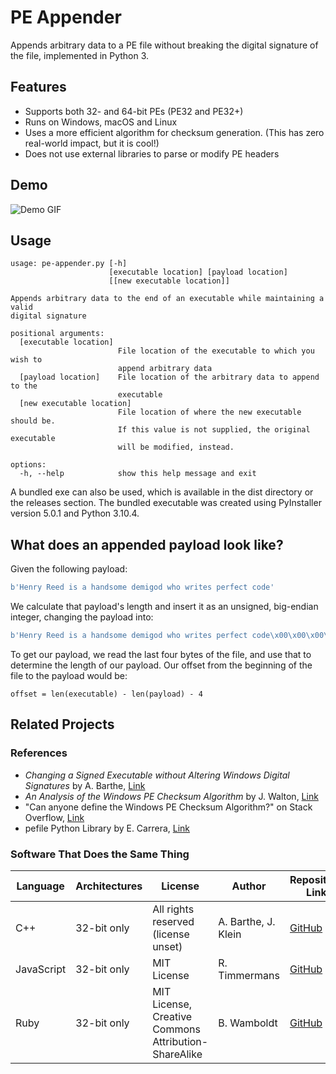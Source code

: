# PE Appender

Appends arbitrary data to a PE file without breaking the digital signature of the file, implemented in Python 3.

## Features
* Supports both 32- and 64-bit PEs (PE32 and PE32+)
* Runs on Windows, macOS and Linux
* Uses a more efficient algorithm for checksum generation. (This has zero real-world impact, but it is cool!)
* Does not use external libraries to parse or modify PE headers

## Demo

![Demo GIF](pe_appender_demo.gif)

## Usage

```commandline
usage: pe-appender.py [-h]
                      [executable location] [payload location]
                      [[new executable location]]

Appends arbitrary data to the end of an executable while maintaining a valid
digital signature

positional arguments:
  [executable location]
                        File location of the executable to which you wish to
                        append arbitrary data
  [payload location]    File location of the arbitrary data to append to the
                        executable
  [new executable location]
                        File location of where the new executable should be.
                        If this value is not supplied, the original executable
                        will be modified, instead.

options:
  -h, --help            show this help message and exit
```

A bundled exe can also be used, which is available in the dist directory or the releases section. The bundled executable
was created using PyInstaller version 5.0.1 and Python 3.10.4.

## What does an appended payload look like?

Given the following payload:
```python
b'Henry Reed is a handsome demigod who writes perfect code'
```

We calculate that payload's length and insert it as an unsigned, big-endian integer, changing the payload into:

```python
b'Henry Reed is a handsome demigod who writes perfect code\x00\x00\x00\x38'
```

To get our payload, we read the last four bytes of the file, and use that to determine the length of our payload. Our 
offset from the beginning of the file to the payload would be:

```
offset = len(executable) - len(payload) - 4
```

## Related Projects

### References

* _Changing a Signed Executable without Altering Windows Digital Signatures_ by A. Barthe,
[Link](https://blog.barthe.ph/2009/02/22/change-signed-executable/)
* _An Analysis of the Windows PE Checksum Algorithm_ by J. Walton,
[Link](https://www.codeproject.com/Articles/19326/An-Analysis-of-the-Windows-PE-Checksum-Algorithm)
* "Can anyone define the Windows PE Checksum Algorithm?" on Stack Overflow, 
[Link](https://stackoverflow.com/questions/6429779/can-anyone-define-the-windows-pe-checksum-algorithm/10584253#10584253)
* pefile Python Library by E. Carrera, [Link](https://github.com/erocarrera/pefile)

### Software That Does the Same Thing

| Language   | Architectures | License                                              | Author              | Repository Link                                                                                |
|------------|---------------|------------------------------------------------------|---------------------|------------------------------------------------------------------------------------------------|
| C++        | 32-bit only   | All rights reserved (license unset)                  | A. Barthe, J. Klein | [GitHub](https://github.com/jason-klein/signed-nsis-exe-append-payload)                        |
| JavaScript | 32-bit only   | MIT License                                          | R. Timmermans       | [GitHub](https://github.com/rolftimmermans/node-exe-append)                                    | 
| Ruby       | 32-bit only   | MIT License, Creative Commons Attribution-ShareAlike | B. Wamboldt         | [GitHub](https://github.com/brandonwamboldt/ruby-exe-appender/blob/master/lib/exe_appender.rb) |